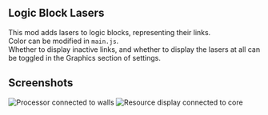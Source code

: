## Logic Block Lasers

This mod adds lasers to logic blocks, representing their links.  
Color can be modified in `main.js`.  
Whether to display inactive links, and whether to display the lasers at all can be toggled in the Graphics section of settings.

## Screenshots
![Processor connected to walls](https://raw.githubusercontent.com/nichrosia/logic-block-lasers/main/screenshots/processors-walls.png)
![Resource display connected to core](https://raw.githubusercontent.com/nichrosia/logic-block-lasers/main/screenshots/resource-display.png)